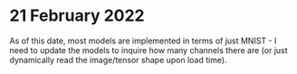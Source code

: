 # 21 February 2022

As of this date, most models are implemented in terms of just MNIST - I need to update the models to inquire how many channels there are (or just dynamically read the image/tensor shape upon load time).